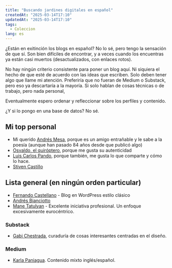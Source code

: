 ```yaml
---
title: "Buscando jardines digitales en español"
createdAt: "2025-03-14T17:10"
updatedAt: "2025-03-14T17:10"
tags:
  - Coleccion
lang: es
---
```


¿Están en exitinción los blogs en español? No lo sé, pero tengo la sensación de que sí. Son bien difíciles de encontrar, y a veces cuando los encuentras ya están casi muertos (desactualizados, con enlaces rotos).

No hay ningún criterio consistente para poner un blog aquí. Ni siquiera el hecho de que esté de acuerdo con las ideas que escriben. Solo deben tener algo que llame mi atención. Preferiría que no fueran de Medium o Substack, pero eso ya descartaría a la mayoría. Si solo hablan de cosas técnicas o de trabajo, pero nada personal,

Eventualmente espero ordenar y refleccionar sobre los perfiles y contenido.

¿Y si lo pongo en una base de datos? No sé.

## Mi top personal

- Mi querido [Andrés Mesa](https://www.amesaz.com), porque es un amigo entrañable y le sabe a la poesía (aunque han pasado 84 años desde que publicó algo)
- [Osvaldo, el quiróptero](https://www.quiroptero.blog/), porque me gusta su autenticidad
- [Luis Carlos Pando](https://luiscarlospando.com/), porque también, me gusta lo que comparte y cómo lo hace.
- [Stiven Castillo](https://www.stiven.dev/blog)

## Lista general (en ningún orden particular)

- [Fernando Castellano](https://fernandocastellano.com/2025/03/09/sembrar-regar-podar-y-esperar/) - Blog en WordPress estilo clásico
- [Andrés Bianciotto](https://andresb.net/blog/)
- [Mane Tatulyan](https://manetatulyan.com/journal/) - Excelente iniciativa profesional. Un enfoque excesivamente eurocéntrico.

### Substack

- [Gabi Chestrada](https://loqueseaqueinspire.substack.com/), curaduría de cosas interesantes centradas en el diseño.

### Medium

- [Karla Paniagua](https://cirila-thompson.medium.com). Contenido mixto inglés/español.
